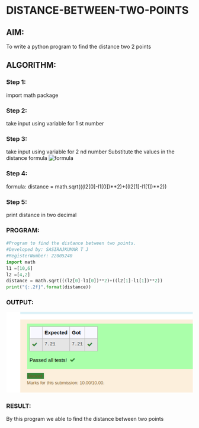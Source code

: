 # DISTANCE-BETWEEN-TWO-POINTS

## AIM:
To write a python program to find the distance two 2 points
## ALGORITHM:
### Step 1: 
import math package

### Step 2: 
take input using variable for 1 st number

### Step 3: 
take input using variable for 2 nd number
Substitute the values in the distance formula  ![formula](/formula.JPG)
### Step 4: 
formula: distance = math.sqrt(((l2[0]-l1[0])**2)+((l2[1]-l1[1])**2))

### Step 5: 
print distance in two decimal

### PROGRAM:
``` python
#Program to find the distance between two points.
#Developed by: SASIRAJKUMAR T J
#RegisterNumber: 22005240
import math
l1 =[10,6]
l2 =[4,2]
distance = math.sqrt(((l2[0]-l1[0])**2)+((l2[1]-l1[1])**2))
print("{:.2f}".format(distance))
```

### OUTPUT:
![OUTPUT](outcome.png)

### RESULT:
By this program we able to find the distance between two points
